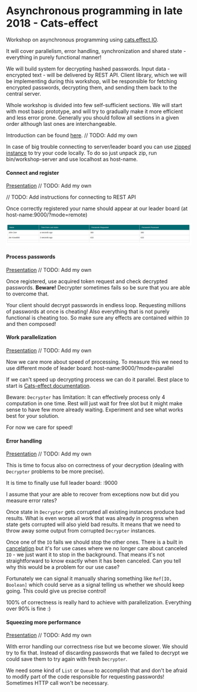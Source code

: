 Asynchronous programming in late 2018 - Cats-effect
=============

Workshop on asynchronous programming using [cats.effect.IO](https://github.com/typelevel/cats-effect).

It will cover parallelism, error handling, synchronization and shared state - everything in purely functional manner!

We will build system for decrypting hashed passwords. Input data - encrypted text - will be delivered by REST API.
Client library, which we will be implementing during this workshop, will be responsible for fetching encrypted passwords, decrypting them, and sending them back to the central server.


Whole workshop is divided into few self-sufficient sections. We will start with most basic prototype, and will try to gradually make it more efficient and less error prone.
Generally you should follow all sections in a given order although last ones are interchangeable.

Introduction can be found [here](http://virtuslab.github.io/akka-workshop/#/intro). // TODO: Add my own

In case of big trouble connecting to server/leader board you can use [zipped instance](/local-server/workshop-server-1.0.4.zip) to try your code locally. To do so just unpack zip, run bin/workshop-server and use localhost as host-name. 

#### Connect and register 
[Presentation](http://virtuslab.github.io/akka-workshop/#/register) // TODO: Add my own

// TODO: Add instructions for connecting to REST API

Once correctly registered your name should appear at our leader board (at host-name:9000/?mode=remote)

![](leaderboard.png)

#### Process passwords
[Presentation](http://virtuslab.github.io/akka-workshop/#/process) // TODO: Add my own

Once registered, use acquired token request and check decrypted passwords. **Beware!** Decrypter sometimes fails so be sure that you are able to overcome that.

Your client should decrypt passwords in endless loop. Requesting millions of passwords at once is cheating! Also everything
that is not purely functional is cheating too. So make sure any effects are contained within `IO` and then composed!

#### Work parallelization
[Presentation](http://virtuslab.github.io/akka-workshop/#/parallel) // TODO: Add my own

Now we care more about speed of processing. To measure this we need to use different mode of leader board: host-name:9000/?mode=parallel

If we can't speed up decrypting process we can do it parallel. 
Best place to start is [Cats-effect documentation](https://typelevel.org/cats-effect/datatypes/io.html#parallelism).

Beware: `Decrypter` has limitation: It can effectively process only 4 computation in one time. 
Rest will just wait for free slot but it might make sense to have few more already waiting. Experiment and see what works
best for your solution.

For now we care for speed!

#### Error handling
[Presentation](http://virtuslab.github.io/akka-workshop/#/errors) // TODO: Add my own

This is time to focus also on correctness of your decryption (dealing with `Decrypter` problems to be more precise).

It is time to finally use full leader board: <host-name>:9000

I assume that your are able to recover from exceptions now but did you measure error rates?

Once state in `Decrypter` gets corrupted all existing instances produce bad results. 
What is even worse all work that was already in progress when state gets corrupted will also yield bad results.
It means that we need to throw away some output from corrupted `Decrypter` instances. 

Once one of the `IO` fails we should stop the other ones. 
There is a built in [cancelation](https://typelevel.org/cats-effect/datatypes/io.html#concurrency-and-cancellation) 
but it's for use cases where we no longer care about canceled `IO` - we just want it to stop in the background. That 
means it's not straightforward to know exactly when it has been canceled. 
Can you tell why this would be a problem for our use case? 

Fortunately we can signal it manually sharing something like `Ref[IO, Boolean]` which could serve as a signal telling us
whether we should keep going. This could give us precise control!
 
100% of correctness is really hard to achieve with parallelization. Everything over 90% is fine :)

#### Squeezing more performance
[Presentation](http://virtuslab.github.io/akka-workshop/#/long-tasks) // TODO: Add my own

With error handling our correctness rise but we become slower. We should try to fix that.
Instead of discarding passwords that we failed to decrypt we could save them to try again with fresh `Decrypter`. 

We need some kind of `List` or `Queue` to accomplish that and don't be afraid to modify part of the code responsible for
requesting passwords! Sometimes HTTP call won't be necessary.